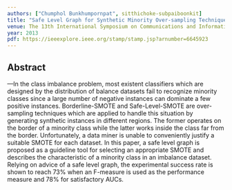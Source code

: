 ```yaml
---
authors: ["Chumphol Bunkhumpornpat", sitthichoke-subpaiboonkit]
title: "Safe Level Graph for Synthetic Minority Over-sampling Techniques"
venue: The 13th International Symposium on Communications and Information Technologies (ISCIT)
year: 2013
pdf: https://ieeexplore.ieee.org/stamp/stamp.jsp?arnumber=6645923
---
```


## Abstract

—In the class imbalance problem, most existent
classifiers which are designed by the distribution of balance
datasets fail to recognize minority classes since a large number of
negative instances can dominate a few positive instances.
Borderline-SMOTE and Safe-Level-SMOTE are over-sampling
techniques which are applied to handle this situation by
generating synthetic instances in different regions. The former
operates on the border of a minority class while the latter works
inside the class far from the border. Unfortunately, a data miner
is unable to conveniently justify a suitable SMOTE for each
dataset. In this paper, a safe level graph is proposed as a
guideline tool for selecting an appropriate SMOTE and describes
the characteristic of a minority class in an imbalance dataset.
Relying on advice of a safe level graph, the experimental success
rate is shown to reach 73% when an F-measure is used as the
performance measure and 78% for satisfactory AUCs.
